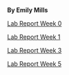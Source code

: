 **By Emily Mills**

[Lab Report Week 0](https://exmills.github.io/cse15l-lab-reports/lab-report-week-0.html)

[Lab Report Week 1](https://exmills.github.io/cse15l-lab-reports/lab-report-week-1.html)

[Lab Report Week 3](https://exmills.github.io/cse15l-lab-reports/lab-report-week-3.html)

[Lab Report Week 5](https://exmills.github.io/cse15l-lab-reports/lab-report-week-5.html)
